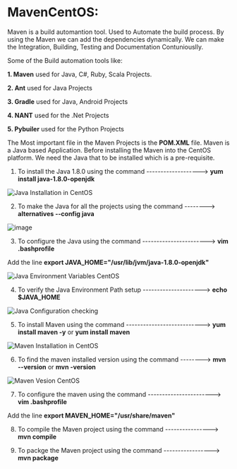 # MavenCentOS:

Maven is a build automantion tool. Used to Automate the build process. By using the Maven we can add the dependencies dynamically. 
We can make the Integration, Building, Testing and Documentation Contuniouslly.

Some of the Build automation tools like:

**1. Maven** used for Java, C#, Ruby, Scala Projects.

**2. Ant** used for Java Projects

**3. Gradle** used for Java, Android Projects

**4. NANT** used for the .Net Projects

**5. Pybuiler** used for the Python Projects

The Most important file in the Maven Projects is the **POM.XML** file. Maven is a Java based Application. Before installing the Maven into the CentOS platform. We need the Java that to be installed which is a pre-requisite.

1. To install the Java 1.8.0 using the command -------------------> **yum install java-1.8.0-openjdk**

![Java Installation in CentOS](https://user-images.githubusercontent.com/42949313/88607002-b964d200-d043-11ea-843f-180f3d874775.PNG)

2. To make the Java for all the projects using the command --------> **alternatives --config java**

![image](https://user-images.githubusercontent.com/42949313/88608081-86700d80-d046-11ea-8183-e9168c085df1.png)

3. To configure the Java using the command -----------------------> **vim .bashprofile**

Add the line **export JAVA_HOME="/usr/lib/jvm/java-1.8.0-openjdk"**

![Java Environment Variables CentOS](https://user-images.githubusercontent.com/42949313/88609566-09df2e00-d04a-11ea-925c-0b7c99ffb9b5.PNG)

4. To verify the Java Environment Path setup ---------------------> **echo $JAVA_HOME**

![Java Configuration checking](https://user-images.githubusercontent.com/42949313/88609635-3d21bd00-d04a-11ea-908e-8fc9f7a97bb9.PNG)

5. To install Maven using the command ---------------------------> **yum install maven -y** or **yum install maven**

![Maven Installation in CentOS](https://user-images.githubusercontent.com/42949313/88609749-87a33980-d04a-11ea-9570-717b6c47cb35.PNG)

6. To find the maven installed version using the command --------> **mvn --version** or **mvn -version**

![Maven Vesion CentOS](https://user-images.githubusercontent.com/42949313/88609882-d0f38900-d04a-11ea-951a-30b94bb7c665.PNG)

7. To configure the maven using the command -----------------------> **vim .bashprofile**

Add the line **export MAVEN_HOME="/usr/share/maven"**

8. To compile the Maven project using the command ----------------> **mvn compile**

9. To packge the Maven project using the command -----------------> **mvn package**
